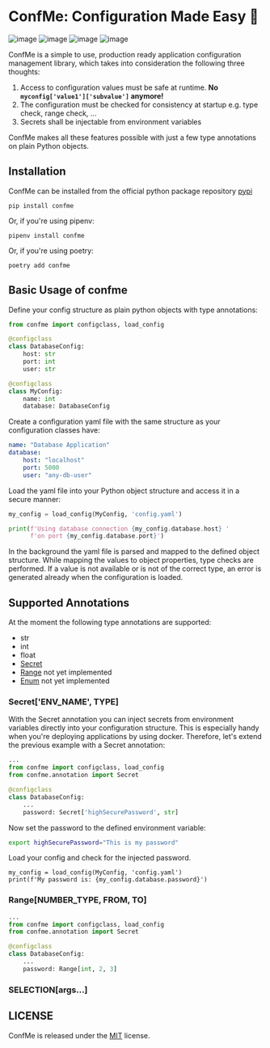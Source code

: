 # ConfMe: Configuration Made Easy 💖
![image](https://img.shields.io/pypi/v/confme?color=blue)
![image](https://img.shields.io/pypi/l/confme)
![image](https://github.com/iwanbolzern/ConfMe/workflows/Test/badge.svg?branch=master)
![image](https://img.shields.io/pypi/pyversions/confme?color=blue)

ConfMe is a simple to use, production ready application configuration management library, which takes into consideration the following three thoughts:
1. Access to configuration values must be safe at runtime. **No ```myconfig['value1']['subvalue']``` anymore!**
2. The configuration must be checked for consistency at startup e.g. type check, range check, ...
3. Secrets shall be injectable from environment variables

ConfMe makes all these features possible with just a few type annotations on plain Python objects.

## Installation
ConfMe can be installed from the official python package repository [pypi](https://pypi.org/project/confme/)
```
pip install confme
```
Or, if you're using pipenv:
```
pipenv install confme
```
Or, if you're using poetry:
```
poetry add confme
```

## Basic Usage of confme
Define your config structure as plain python objects with type annotations:
```python
from confme import configclass, load_config

@configclass
class DatabaseConfig:
    host: str
    port: int
    user: str

@configclass
class MyConfig:
    name: int
    database: DatabaseConfig
```
Create a configuration yaml file with the same structure as your configuration classes have:
```yaml
name: "Database Application"
database:
    host: "localhost"
    port: 5000
    user: "any-db-user"
```
Load the yaml file into your Python object structure and access it in a secure manner:
```python
my_config = load_config(MyConfig, 'config.yaml')

print(f'Using database connection {my_config.database.host} '
      f'on port {my_config.database.port}')
```
In the background the yaml file is parsed and mapped to the defined object structure. While mapping the values to object properties, type checks are performed. If a value is not available or is not of the correct type, an error is generated already when the configuration is loaded.

## Supported Annotations
At the moment the following type annotations are supported:
- str
- int
- float
- [Secret](#Secret)
- [Range](#Range) not yet implemented
- [Enum](#Enum) not yet implemented

### Secret['ENV_NAME', TYPE]
With the Secret annotation you can inject secrets from environment variables directly into your configuration structure. This is especially handy when you're deploying applications by using docker. Therefore, let's extend the previous example with a Secret annotation:
```python
...
from confme import configclass, load_config
from confme.annotation import Secret

@configclass
class DatabaseConfig:
    ...
    password: Secret['highSecurePassword', str]
```
Now set the password to the defined environment variable:
```bash
export highSecurePassword="This is my password"
```
Load your config and check for the injected password.
```
my_config = load_config(MyConfig, 'config.yaml')
print(f'My password is: {my_config.database.password}')
```

### Range[NUMBER_TYPE, FROM, TO]
```python
...
from confme import configclass, load_config
from confme.annotation import Secret

@configclass
class DatabaseConfig:
    ...
    password: Range[int, 2, 3]
```

### SELECTION[args...]



## LICENSE
ConfMe is released under the [MIT](LICENSE) license.